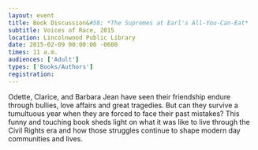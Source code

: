 ```yaml
---
layout: event
title: Book Discussion&#58; *The Supremes at Earl's All-You-Can-Eat*
subtitle: Voices of Race, 2015
location: Lincolnwood Public Library
date: 2015-02-09 00:00:00 -0600
times: 11 a.m.
audiences: ['Adult']
types: ['Books/Authors']
registration: 
---
```

Odette, Clarice, and Barbara Jean have seen their friendship endure through bullies, love affairs and great tragedies. But can they survive a tumultuous year when they are forced to face their past mistakes? This funny and touching book sheds light on what it was like to live through the Civil Rights era and how those struggles continue to shape modern day communities and lives.
